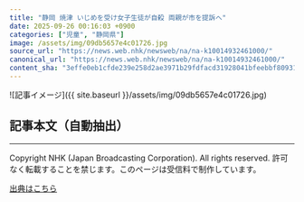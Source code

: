 ```yaml
---
title: "静岡 焼津 いじめを受け女子生徒が自殺 両親が市を提訴へ"
date: 2025-09-26 00:16:03 +0900
categories: ["児童", "静岡県"]
image: /assets/img/09db5657e4c01726.jpg
source_url: "https://news.web.nhk/newsweb/na/na-k10014932461000/"
canonical_url: "https://news.web.nhk/newsweb/na/na-k10014932461000/"
content_sha: "3effe0eb1cfde239e258d2ae3971b29fdfacd31928041bfeebbf8093162763d7"
---
```


![記事イメージ]({{ site.baseurl }}/assets/img/09db5657e4c01726.jpg)

## 記事本文（自動抽出）
<div><div class="_13tndsj2"><nav aria-label="フッターサイトナビゲーション" class="_13tndsj4"></nav><hr class="esl7kn2s esl7kn1l esl7kn1n _14xli2ae"><p class="esl7kn2s esl7kn1m esl7kn1o _1yvk0f68 _1lugom81">Copyright NHK (Japan Broadcasting Corporation). All rights reserved. 許可なく転載することを禁じます。このページは受信料で制作しています。</p></div></div>

[出典はこちら](https://news.web.nhk/newsweb/na/na-k10014932461000/)
